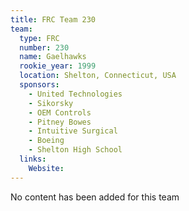 ```yaml
---
title: FRC Team 230
team:
  type: FRC
  number: 230
  name: Gaelhawks
  rookie_year: 1999
  location: Shelton, Connecticut, USA
  sponsors:
    - United Technologies
    - Sikorsky
    - OEM Controls
    - Pitney Bowes
    - Intuitive Surgical
    - Boeing
    - Shelton High School
  links:
    Website: 
---
```

No content has been added for this team